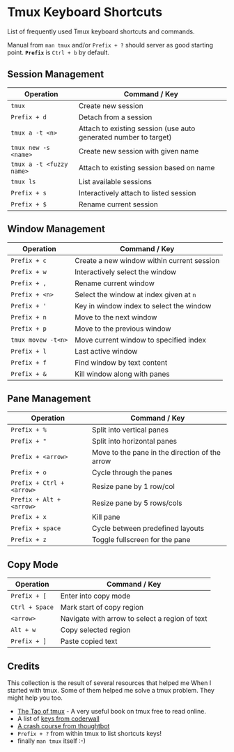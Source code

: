 # Tmux Keyboard Shortcuts

List of frequently used Tmux keyboard shortcuts and commands. 

Manual from `man tmux` and/or `Prefix + ?` should server as good starting point. **`Prefix`** is `Ctrl + b` by default.

## Session Management

**Operation** | **Command / Key**
--------------|------------------
`tmux` | Create new session 
`Prefix + d` | Detach from a session
`tmux a -t <n>` | Attach to existing session (use auto generated number to target)
`tmux new -s <name>` | Create new session with given name
`tmux a -t <fuzzy name>` | Attach to existing session based on name
`tmux ls` | List available sessions
`Prefix + s` | Interactively attach to listed session
`Prefix + $` | Rename current session

## Window Management

**Operation** | **Command / Key**
--------------|------------------
`Prefix + c`| Create a new window within current session
`Prefix + w` | Interactively select the window
`Prefix + ,` | Rename current window
`Prefix + <n>` | Select the window at index given at `n`
`Prefix + '` | Key in window index to select the window
`Prefix + n` | Move to the next window
`Prefix + p` | Move to the previous window
`tmux movew -t<n>` | Move current window to specified index
`Prefix + l` | Last active window
`Prefix + f` | Find window by text content
`Prefix + &` | Kill window along with panes

## Pane Management 

**Operation** | **Command / Key**
--------------|------------------
`Prefix + %`| Split into vertical panes
`Prefix + "` | Split into horizontal panes
`Prefix + <arrow>` | Move to the pane in the direction of the arrow
`Prefix + o` | Cycle through the panes
`Prefix + Ctrl + <arrow>` | Resize pane by 1 row/col
`Prefix + Alt + <arrow>` | Resize pane by 5 rows/cols
`Prefix + x` | Kill pane
`Prefix + space` | Cycle between predefined layouts
`Prefix + z` | Toggle fullscreen for the pane

## Copy Mode

**Operation** | **Command / Key**
--------------|------------------
`Prefix + [` | Enter into copy mode
`Ctrl + Space` | Mark start of copy region
`<arrow>` | Navigate with arrow to select a region of text
`Alt + w` | Copy selected region
`Prefix + ]` | Paste copied text

## Credits
This collection is the result of several resources that helped me When I started with tmux. Some of them helped me solve a tmux problem. They might help you too.
* [The Tao of tmux](https://leanpub.com/the-tao-of-tmux/read) - A very useful book on tmux free to read online.
* A list of [keys from coderwall](https://coderwall.com/p/mxzdrg/keyboard-shortcuts-i-use-every-day-in-tmux)
* [A crash course from thoughtbot](https://robots.thoughtbot.com/a-tmux-crash-course)
* `Prefix + ?` from within tmux to list shortcuts keys!
* finally `man tmux` itself :-)
